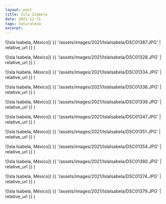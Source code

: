 ```yaml
---
layout: post
title: Isla Isabela
date: 2021-12-31
tags: naturaleza
excerpt:
---
```


![Isla Isabela, México](
  {{ '/assets/images/2021/IslaIsabela/DSC01387.JPG' | relative_url }}
)

![Isla Isabela, México](
  {{ '/assets/images/2021/IslaIsabela/DSC01328.JPG' | relative_url }}
)

![Isla Isabela, México](
  {{ '/assets/images/2021/IslaIsabela/DSC01334.JPG' | relative_url }}
)

![Isla Isabela, México](
  {{ '/assets/images/2021/IslaIsabela/DSC01336.JPG' | relative_url }}
)

![Isla Isabela, México](
  {{ '/assets/images/2021/IslaIsabela/DSC01339.JPG' | relative_url }}
)

![Isla Isabela, México](
  {{ '/assets/images/2021/IslaIsabela/DSC01347.JPG' | relative_url }}
)

![Isla Isabela, México](
  {{ '/assets/images/2021/IslaIsabela/DSC01351.JPG' | relative_url }}
)

![Isla Isabela, México](
  {{ '/assets/images/2021/IslaIsabela/DSC01354.JPG' | relative_url }}
)

![Isla Isabela, México](
  {{ '/assets/images/2021/IslaIsabela/DSC01380.JPG' | relative_url }}
)

![Isla Isabela, México](
  {{ '/assets/images/2021/IslaIsabela/DSC01374.JPG' | relative_url }}
)

![Isla Isabela, México](
  {{ '/assets/images/2021/IslaIsabela/DSC01379.JPG' | relative_url }}
)

